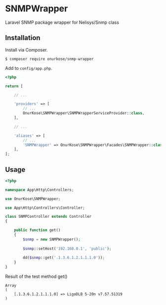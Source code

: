 # SNMPWrapper
Laravel SNMP package wrapper for Nelisys/Snmp class

## Installation
Install via Composer.
```
$ composer require onurkose/snmp-wrapper
```

Add to ```config/app.php```.
```php
<?php

return [

    // ...

    'providers' => [
        // ...
        OnurKose\SNMPWrapper\SNMPWrapperServiceProvider::class,
    ],

    // ...

    'aliases' => [
        // ...
        'SNMPWrapper' => OnurKose\SNMPWrapper\Facades\SNMPWrapper::class,
    ],
];
```

## Usage
```php
<?php

namespace App\Http\Controllers;

use OnurKose\SNMPWrapper;

use App\Http\Controllers\Controller;

class SNMPController extends Controller
{

    public function get()
    {
        $snmp = new SNMPWrapper();
        
        $snmp::setHost('192.168.0.1', 'public');
        
        dd($snmp::get('.1.3.6.1.2.1.1.1.0'));
    }
}
```

Result of the test method get()

```shell
Array
(
    [.1.3.6.1.2.1.1.1.0] => LigoDLB 5-20n v7.57.51319
)
```
